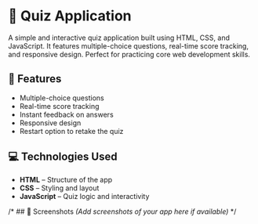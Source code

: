# 🧠 Quiz Application

A simple and interactive quiz application built using HTML, CSS, and JavaScript. It features multiple-choice questions, real-time score tracking, and responsive design. Perfect for practicing core web development skills.

## 🚀 Features
- Multiple-choice questions
- Real-time score tracking
- Instant feedback on answers
- Responsive design
- Restart option to retake the quiz

## 💻 Technologies Used
- **HTML** – Structure of the app  
- **CSS** – Styling and layout  
- **JavaScript** – Quiz logic and interactivity  

/* ## 📸 Screenshots
*(Add screenshots of your app here if available)* */  


